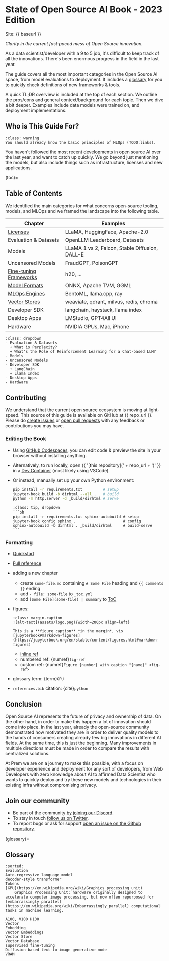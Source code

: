 # State of Open Source AI Book - 2023 Edition

Site: {{ baseurl }}

*Clarity in the current fast-paced mess of Open Source innovation.*

As a data scientist/developer with a 9 to 5 job, it's difficult to keep track of all the innovations. There's been enormous progress in the field in the last year.

The guide covers all the most important categories in the Open Source AI space, from model evaluations to deployment. It includes a [glossary](glossary) for you to quickly check definitions of new frameworks & tools.

A quick TL;DR overview is included at the top of each section. We outline the pros/cons and general context/background for each topic. Then we dive a bit deeper. Examples include data models were trained on, and deployment implementations.

## Who is This Guide For?

```{admonition} Prerequisites to Reading
:class: warning
You should already know the basic principles of MLOps (TODO:links).
```

You haven't followed the most recent developments in open source AI over the last year, and want to catch up quickly.
We go beyond just mentioning the models, but also include things such as infrastructure, licenses and new applications.

(toc)=

## Table of Contents

We identified the main categories for what concerns open-source tooling, models, and MLOps and we framed the landscape into the following table.

Chapter | Examples
---|---
[Licenses](licenses) | LLaMA, HuggingFace, Apache-2.0
Evaluation & Datasets | OpenLLM Leaderboard, Datasets
Models | LLaMA 1 vs 2, Falcon, Stable Diffusion, DALL-E
Uncensored Models | FraudGPT, PoisonGPT
[Fine-tuning Frameworks](fine-tuning) | h20, ...
[Model Formats](model-formats) | ONNX, Apache TVM, GGML
[MLOps Engines](mlops-engines) | BentoML, llama.cpp, ray
[Vector Stores](vector-stores) | weaviate, qdrant, milvus, redis, chroma
Developer SDK | langchain, haystack, llama index
Desktop Apps | LMStudio, GPT4All UI
Hardware | NVIDIA GPUs, Mac, iPhone

```{admonition} Chapter WiP
:class: dropdown
- Evaluation & Datasets
  + What is Perplexity?
  + What's the Role of Reinforcement Learning for a Chat-based LLM?
- Models
- Uncensored Models
- Developer SDK
  + LangChain
  + Llama Index
- Desktop Apps
- Hardware
```

## Contributing

We understand that the current open source ecosystem is moving at light-speed. This source of this guide is available on GitHub at {{ repo_url }}. Please do [create issues](https://docs.github.com/en/issues/tracking-your-work-with-issues/creating-an-issue) or [open pull requests](https://docs.github.com/en/get-started/quickstart/contributing-to-projects) with any feedback or contributions you may have.

### Editing the Book

- Using [GitHub Codespaces](https://codespaces.new/premAI-io/state-of-open-source-ai), you can edit code & preview the site in your browser without installing anything.
- Alternatively, to run locally, open {{ '[this repository](' + repo_url + ')' }} in a [Dev Container](https://containers.dev) (most likely using VSCode).
- Or instead, manually set up your own Python environment:

  ```sh
  pip install -r requirements.txt         # setup
  jupyter-book build -b dirhtml --all .   # build
  python -m http.server -d _build/dirhtml # serve
  ```

  ````{admonition} alternative: live rebuilding & serving (experimental)
  :class: tip, dropdown
  ```sh
  pip install -r requirements.txt sphinx-autobuild # setup
  jupyter-book config sphinx .                     # config
  sphinx-autobuild -b dirhtml . _build/dirhtml     # build-serve
  ```
  ````

### Formatting

- [Quickstart](https://jupyterbook.org/en/stable/reference/cheatsheet.html)
- [Full reference](https://jupyterbook.org/en/stable/content/myst.html)
- adding a new chapter
  + create `some-file.md` containing `# Some File` heading and `{{ comments }}` ending
  + add `- file: some-file` to `_toc.yml`
  + add `[Some File](some-file) | summary` to [ToC](toc)
- figures:

  ```{figure-md} fig-ref
  :class: margin-caption
  ![alt-text](assets/logo.png){width=200px align=left}

  This is a **figure caption** *in the margin*, vis [jupyterbook#markdown-figures](https://jupyterbook.org/en/stable/content/figures.html#markdown-figures)
  ```

  - [inline ref](fig-ref)
  - numbered ref: {numref}`fig-ref`
  - custom ref: {numref}`Figure {number} with caption "{name}" <fig-ref>`

- glossary term: {term}`GPU`
- `references.bib` citation: {cite}`python`

## Conclusion

Open Source AI represents the future of privacy and ownership of data. On the other hand, in order to make this happen a lot of innovation should come into place. In the last year, already the open-source community demonstrated how motivated they are in order to deliver quality models to the hands of consumers creating already few big innovations in different AI fields. At the same time, this is just the beginning. Many improvements in multiple directions must be made in order to compare the results with centralized solutions.

At Prem we are on a journey to make this possible, with a focus on developer experience and deployment for any sort of developers, from Web Developers with zero knowledge about AI to affirmed Data Scientist who wants to quickly deploy and try these new models and technologies in their existing infra without compromising privacy.

## Join our community

- Be part of the community [by joining our Discord](https://discord.com/invite/kpKk6vYVAn).
- To stay in touch [follow us on Twitter](https://twitter.com/premai_io).
- To report bugs or ask for support [open an issue on the Github repository](https://github.com/premAI-io/prem-app).

(glossary)=

## Glossary

```{glossary}
:sorted:
Evaluation
Auto-regressive language model
decoder-style transformer
Tokens
[GPU](https://en.wikipedia.org/wiki/Graphics_processing_unit)
    Graphics Processing Unit: hardware originally designed to accelerate computer image processing, but now often repurposed for [embarrassingly parallel](https://en.wikipedia.org/wiki/Embarrassingly_parallel) computational tasks in machine learning.

A100, V100 H100
Vector
Embedding
Vector Embeddings
Vector Store
Vector Database
supervised fine-tuning
Diffusion-based text-to-image generative mode
VRAM
```
